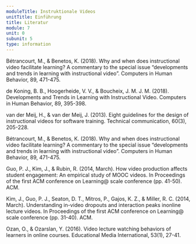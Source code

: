 ```yaml
---
moduleTitle: Instruktionale Videos
unitTitle: Einführung
title: Literatur
module: 7
unit: 0
subunit: 5
type: information
---
```


Bétrancourt, M., & Benetos, K. (2018). Why and when does instructional video facilitate learning? A commentary to the special issue “developments and trends in learning with instructional video”. Computers in Human Behavior, 89, 471-475.

de Koning, B. B., Hoogerheide, V. V., & Boucheix, J. M. J. M. (2018). Developments and Trends in Learning with Instructional Video. Computers in Human Behavior, 89, 395-398.

van der Meij, H., & van der Meij, J. (2013). Eight guidelines for the design of instructional videos for software training. Technical communication, 60(3), 205-228.

Bétrancourt, M., & Benetos, K. (2018). Why and when does instructional video facilitate learning? A commentary to the special issue “developments and trends in learning with instructional video”. Computers in Human Behavior, 89, 471-475.

Guo, P. J., Kim, J., & Rubin, R. (2014, March). How video production affects student engagement: An empirical study of MOOC videos. In Proceedings of the first ACM conference on Learning@ scale conference (pp. 41-50). ACM.

Kim, J., Guo, P. J., Seaton, D. T., Mitros, P., Gajos, K. Z., & Miller, R. C. (2014, March). Understanding in-video dropouts and interaction peaks inonline lecture videos. In Proceedings of the first ACM conference on Learning@ scale conference (pp. 31-40). ACM.

Ozan, O., & Ozarslan, Y. (2016). Video lecture watching behaviors of learners in online courses. Educational Media International, 53(1), 27-41.